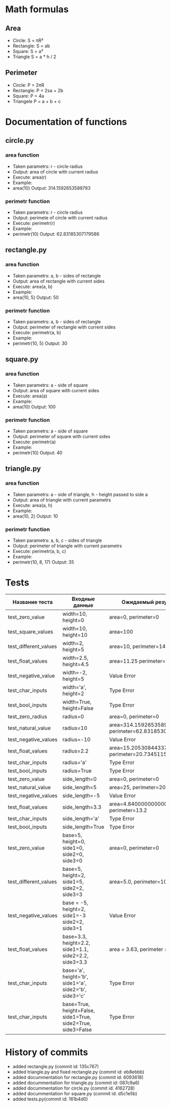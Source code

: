 # Math formulas
## Area
- Circle: S = πR²
- Rectangle: S = ab
- Square: S = a²
- Triangle S = a * h / 2

## Perimeter
- Circle: P = 2πR
- Rectangle: P = 2sa + 2b
- Square: P = 4a
- Triangele P = a + b + c

# Documentation of functions
## circle.py
### area function
- Taken parametrs: r - circle radius
- Output: area of circle with current radius
- Execute: area(r)
- Example:
- area(10) Output: 314.1592653589793

### perimetr function
- Taken parametrs: r - circle radius
- Output: perimete of circle with current radius
- Execute: perimetr(r)
- Example:
- perimetr(10) Output: 62.83185307179586

## rectangle.py
### area function
- Taken parametrs: a, b - sides of rectangle
- Output: area of rectangle with current sides
- Execute: area(a, b)
- Example:
- area(10, 5) Output: 50
### perimetr function
- Taken parametrs: a, b - sides of rectangle
- Output: perimeter of rectangle with current sides
- Execute: perimetr(a, b)
- Example:
- perimetr(10, 5) Output: 30

## square.py
### area function
- Taken parametrs: a - side of square
- Output: area of square with current sides
- Execute: area(a)
- Example:
- area(10) Output: 100
### perimetr function
- Taken parametrs: a - side of square
- Output: perimeter of square with current sides
- Execute: perimetr(a)
- Example:
- perimetr(10) Output: 40

## triangle.py
### area function
- Taken parametrs: a - side of triangle, h - height passed to side a
- Output: area of triangle with current parametrs
- Execute: area(a, h)
- Example:
- area(10, 2) Output: 10
### perimetr function
- Taken parametrs: a, b, c - sides of triangle
- Output: perimeter of triangle with current parametrs
- Execute: perimetr(a, b, c)
- Example:
- perimetr(10, 8, 17) Output: 35

# Tests
| Название теста       | Входные данные        | Ожидаемый результат | Фактический результат |
|----------------------|-----------------------|---------------------|-----------------------|
| test_zero_value      | width=10, height=0    | area=0, perimeter=0 | 0, 0 |
| test_square_values   | width=10, height=10   | area=100            | 100 |
| test_different_values| width=2, height=5     | area=10, perimeter=14 | 10, 14 |
| test_float_values    | width=2.5, height=4.5| area=11.25 perimeter=14 | 11.25, 14 |
| test_negative_value  | width=-2, height=5 | Value Error            | -10, 6 |
| test_char_inputs     | width='a', height=2 | Type Error            | aa, Error |
| test_bool_inputs     | width=True, height=False | Type Error       | 0, 2 |
| test_zero_radius     | radius=0              | area=0, perimeter=0 | 0, 0 |
| test_natural_value   | radius=10             | area=314.1592653589793, perimeter=62.83185307179586| 314.1592653589793, 62.83185307179586 |
| test_negative_values | radius=-10            | Value Error         | 314.1592653589793 |
| test_float_values    | radius=2.2            |area=15.205308443374602 perimeter=20.734511513692635 | 15.205308443374602, 20.734511513692635 |
| test_char_inputs     | radius='a'            | Type Error          | Type Error |         
| test_bool_inputs     | radius=True           | Type Error          | 3.141592653589793 |       
| test_zero_value      | side_length=0         | area=0, perimeter=0 | 0, 0 |
| test_natural_value   | side_length=5         | area=25, perimeter=20 | 25, 20 |
| test_negative_values | side_length=-5        | Value Error         | 25 |
| test_float_values    | side_length=3.3       |area=4.840000000000001 perimeter=13.2 | 4.840000000000001, 13.2 |
| test_char_inputs     | side_length='a'       | Type Error          | Type Error, aaaa |         
| test_bool_inputs     | side_length=True      | Type Error          | 1, 4 | 
| test_zero_value      | base=5, height=0, side1=0, side2=0, side3=0 | area=0, perimeter=0  | 0, 0 |
| test_different_values| base=5, height=2, side1=5, side2=2, side3=3 | area=5.0, perimeter=10| 5.0, 10 |
| test_negative_values | base = -5, height=2, side1=-3 side2=2, side3=1 | Value Error | -5, 0 |
| test_float_values    | base=3.3, height=2.2, side1=1.1, side2=2.2, side3=3.3 | area = 3.63, perimeter = 6.6 | 3.63, 6.6 |
| test_char_inputs     | base='a', height='b', side1='a', side2='b', side3='c' | Type Error | Type Error, abc |
| test_char_inputs     | base=True, height=False, side1=True, side2=True, side3=False | Type Error | 0.0, 2 |

# History of commits
- added rectangle.py (commit id: 135c767)
- added triangle.py and fixed rectangle.py (commit id: eb8ebbb)
- added docummentation for rectangle.py (commit id: 6093618)
- added docummentation for triangle.py (commit id: 087c9a6)
- added docummentation for circle.py (commit id: 4162728)
- added docummentation for square.py (commit id: d5c1e5b)
- added tests.py(commit id: 161b4d0)